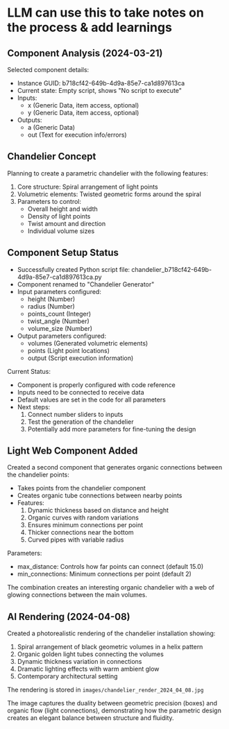 # LLM can use this to take notes on the process & add learnings

## Component Analysis (2024-03-21)
Selected component details:
- Instance GUID: b718cf42-649b-4d9a-85e7-ca1d897613ca
- Current state: Empty script, shows "No script to execute"
- Inputs: 
  - x (Generic Data, item access, optional)
  - y (Generic Data, item access, optional)
- Outputs:
  - a (Generic Data)
  - out (Text for execution info/errors)

## Chandelier Concept
Planning to create a parametric chandelier with the following features:
1. Core structure: Spiral arrangement of light points
2. Volumetric elements: Twisted geometric forms around the spiral
3. Parameters to control:
   - Overall height and width
   - Density of light points
   - Twist amount and direction
   - Individual volume sizes

## Component Setup Status
- Successfully created Python script file: chandelier_b718cf42-649b-4d9a-85e7-ca1d897613ca.py
- Component renamed to "Chandelier Generator"
- Input parameters configured:
  - height (Number)
  - radius (Number)
  - points_count (Integer)
  - twist_angle (Number)
  - volume_size (Number)
- Output parameters configured:
  - volumes (Generated volumetric elements)
  - points (Light point locations)
  - output (Script execution information)

Current Status:
- Component is properly configured with code reference
- Inputs need to be connected to receive data
- Default values are set in the code for all parameters
- Next steps:
  1. Connect number sliders to inputs
  2. Test the generation of the chandelier
  3. Potentially add more parameters for fine-tuning the design

## Light Web Component Added
Created a second component that generates organic connections between the chandelier points:
- Takes points from the chandelier component
- Creates organic tube connections between nearby points
- Features:
  1. Dynamic thickness based on distance and height
  2. Organic curves with random variations
  3. Ensures minimum connections per point
  4. Thicker connections near the bottom
  5. Curved pipes with variable radius

Parameters:
- max_distance: Controls how far points can connect (default 15.0)
- min_connections: Minimum connections per point (default 2)

The combination creates an interesting organic chandelier with a web of glowing connections between the main volumes.

## AI Rendering (2024-04-08)
Created a photorealistic rendering of the chandelier installation showing:
1. Spiral arrangement of black geometric volumes in a helix pattern
2. Organic golden light tubes connecting the volumes
3. Dynamic thickness variation in connections
4. Dramatic lighting effects with warm ambient glow
5. Contemporary architectural setting

The rendering is stored in `images/chandelier_render_2024_04_08.jpg`

The image captures the duality between geometric precision (boxes) and organic flow (light connections), demonstrating how the parametric design creates an elegant balance between structure and fluidity.